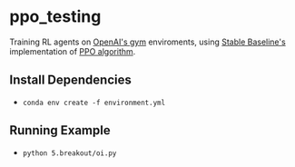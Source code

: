 # ppo_testing
  
  Training RL agents on [OpenAI's gym](https://gym.openai.com/) enviroments, using [Stable Baseline's](https://stable-baselines.readthedocs.io/en/master/index.html) implementation of [PPO algorithm](https://arxiv.org/abs/1707.06347).

## Install Dependencies

  - `conda env create -f environment.yml`

## Running Example
  - `python 5.breakout/oi.py`